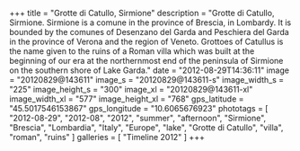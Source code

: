 +++
title = "Grotte di Catullo, Sirmione"
description = "Grotte di Catullo, Sirmione. Sirmione is a comune in the province of Brescia, in Lombardy. It is bounded by the comunes of Desenzano del Garda and Peschiera del Garda in the province of Verona and the region of Veneto. Grottoes of Catullus is the name given to the ruins of a Roman villa which was built at the beginning of our era at the northernmost end of the peninsula of Sirmione on the southern shore of Lake Garda."
date = "2012-08-29T14:36:11"
image = "20120829@143611"
image_s = "20120829@143611-s"
image_width_s = "225"
image_height_s = "300"
image_xl = "20120829@143611-xl"
image_width_xl = "577"
image_height_xl = "768"
gps_latitude = "45.5017546153867"
gps_longitude = "10.6065676923"
phototags = [ "2012-08-29", "2012-08", "2012", "summer", "afternoon", "Sirmione", "Brescia", "Lombardia", "Italy", "Europe", "lake", "Grotte di Catullo", "villa", "roman", "ruins" ]
galleries = [ "Timeline 2012" ]
+++
